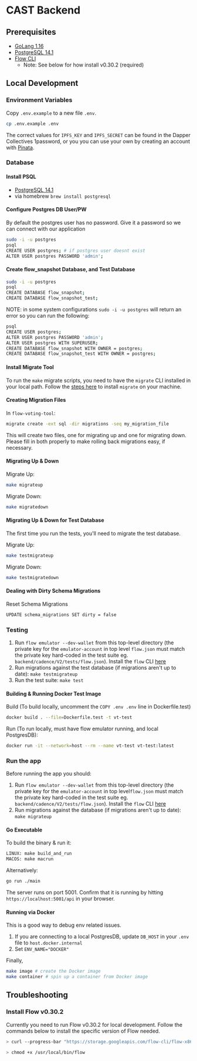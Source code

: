 # CAST Backend

## Prerequisites

- [GoLang 1.16](https://golang.org/doc/install)
- [PostgreSQL 14.1](https://www.postgresql.org/download/)
- [Flow CLI](https://docs.onflow.org/flow-cli/install/)
  - Note: See below for how install v0.30.2 (required)

## Local Development

### Environment Variables

Copy `.env.example` to a new file `.env`.

```bash
cp .env.example .env
```

The correct values for `IPFS_KEY` and `IPFS_SECRET` can be found in the Dapper Collectives 1password, or you you can use your own by creating an account with [Pinata](https://www.pinata.cloud/).

### Database

#### Install PSQL
- [PostgreSQL 14.1](https://www.postgresql.org/download/)
- via homebrew `brew install postgresql`

#### Configure Postgres DB User/PW

By default the postgres user has no password. Give it a password
so we can connect with our application
```bash
sudo -i -u postgres
psql
CREATE USER postgres; # if postgres user doesnt exist
ALTER USER postgres PASSWORD 'admin';
```

#### Create flow_snapshot Database, and Test Database

```bash
sudo -i -u postgres
psql
CREATE DATABASE flow_snapshot;
CREATE DATABASE flow_snapshot_test;
```

NOTE: in some system configurations `sudo -i -u postgres` will return an error so you can run the following:

```bash
psql
CREATE USER postgres;
ALTER USER postgres PASSWORD 'admin';
ALTER USER postgres WITH SUPERUSER;
CREATE DATABASE flow_snapshot WITH OWNER = postgres;
CREATE DATABASE flow_snapshot_test WITH OWNER = postgres;
```

#### Install Migrate Tool

To run the `make` migrate scripts, you need to have the `migrate` CLI installed in your local path. Follow the [steps here](https://github.com/golang-migrate/migrate/tree/master/cmd/migrate) to install `migrate` on your machine.


#### Creating Migration Files

In `flow-voting-tool`:
```bash
migrate create -ext sql -dir migrations -seq my_migration_file
```

This will create two files, one for migrating up and one for migrating down. Please fill in both properly to make rolling back migrations easy, if necessary.

#### Migrating Up & Down

Migrate Up:
```bash
make migrateup
```

Migrate Down:
```bash
make migratedown
```

#### Migrating Up & Down for Test Database

The first time you run the tests, you'll need to migrate the test database.

Migrate Up:
```bash
make testmigrateup
```

Migrate Down:
```bash
make testmigratedown
```

#### Dealing with Dirty Schema Migrations

Reset Schema Migrations
```bash
UPDATE schema_migrations SET dirty = false
```

### Testing

1. Run `flow emulator --dev-wallet` from this top-level directory (the private key for the `emulator-account` in top level `flow.json` must match the private key hard-coded in the test suite eg. `backend/cadence/V2/tests/flow.json`). Install the `flow` CLI [here](https://docs.onflow.org/flow-cli/install/)
2. Run migrations against the test database (if migrations aren't up to date): `make testmigrateup`
3. Run the test suite: `make test`

#### Building & Running Docker Test Image

Build (To build locally, uncomment the `COPY .env .env` line in Dockerfile.test)
```bash
docker build . --file=Dockerfile.test -t vt-test
```

Run (To run locally, must have flow emulator running, and local PostgresDB):
```bash
docker run -it --network=host --rm --name vt-test vt-test:latest
```

### Run the app

Before running the app you should:

1. Run `flow emulator --dev-wallet` from this top-level directory (the private key for the `emulator-account` in top level`flow.json` must match the private key hard-coded in the test suite eg. `backend/cadence/V2/tests/flow.json`). Install the `flow` CLI [here](https://docs.onflow.org/flow-cli/install/)
2. Run migrations against the database (if migrations aren't up to date): `make migrateup`

#### Go Executable
To build the binary & run it:
```bash
LINUX: make build_and_run
MACOS: make macrun
```

Alternatively:
```bash
go run ./main
```

The server runs on port 5001.  Confirm that it is running by hitting `https://localhost:5001/api` in your browser.

#### Running via Docker

This is a good way to debug env related issues.

1. If you are connecting to a local PostgresDB, update `DB_HOST` in your `.env` file to `host.docker.internal`
2. Set `ENV_NAME="DOCKER"`

Finally,
```bash
make image # create the Docker image
make container # spin up a container from Docker image
```

## Troubleshooting

### Install Flow v0.30.2

Currently you need to run Flow v0.30.2 for local development. Follow the commands below to install the specific version of Flow needed.

```sh
> curl --progress-bar "https://storage.googleapis.com/flow-cli/flow-x86_64-darwin-v0.30.2" --output flow && mv flow /usr/local/bin

> chmod +x /usr/local/bin/flow
```